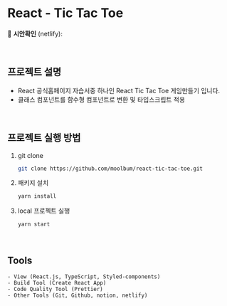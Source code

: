 <h1>React - Tic Tac Toe</h1>

🔗 **시안확인** (netlify):

<br/>

## 프로젝트 설명

- React 공식홈페이지 자습서중 하나인 React Tic Tac Toe 게임만들기 입니다.
- 클래스 컴포넌트를 함수형 컴포넌트로 변환 및 타입스크립트 적용

<br/>

## 프로젝트 실행 방법

1. git clone
   ```bash
   git clone https://github.com/moolbum/react-tic-tac-toe.git
   ```
2. 패키지 설치
   ```bash
   yarn install
   ```
3. local 프로젝트 실행
   ```bash
   yarn start
   ```

<br>

## Tools

```
- View (React.js, TypeScript, Styled-components)
- Build Tool (Create React App)
- Code Quality Tool (Prettier)
- Other Tools (Git, Github, notion, netlify)
```
